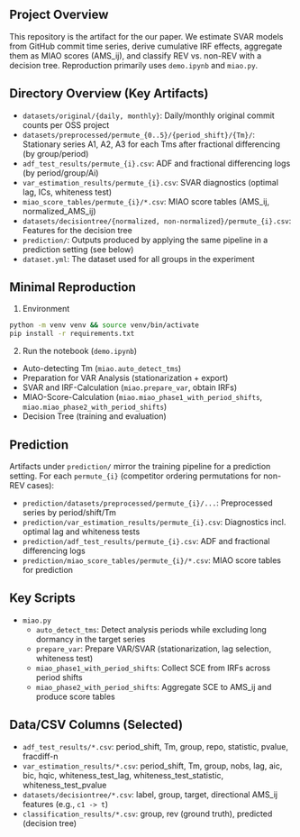 ## Project Overview

This repository is the artifact for the our paper. We estimate SVAR models from GitHub commit time series, derive cumulative IRF effects, aggregate them as MIAO scores (AMS_ij), and classify REV vs. non-REV with a decision tree. Reproduction primarily uses `demo.ipynb` and `miao.py`.

## Directory Overview (Key Artifacts)
- `datasets/original/{daily, monthly}`: Daily/monthly original commit counts per OSS project
- `datasets/preprocessed/permute_{0..5}/{period_shift}/{Tm}/`: Stationary series A1, A2, A3 for each Tms after fractional differencing (by group/period)
- `adf_test_results/permute_{i}.csv`: ADF and fractional differencing logs (by period/group/Ai)
- `var_estimation_results/permute_{i}.csv`: SVAR diagnostics (optimal lag, ICs, whiteness test)
- `miao_score_tables/permute_{i}/*.csv`: MIAO score tables (AMS_ij, normalized_AMS_ij)
- `datasets/decisiontree/{normalized, non-normalized}/permute_{i}.csv`: Features for the decision tree
- `prediction/`: Outputs produced by applying the same pipeline in a prediction setting (see below)
- `dataset.yml`: The dataset used for all groups in the experiment

## Minimal Reproduction
1) Environment
```bash
python -m venv venv && source venv/bin/activate
pip install -r requirements.txt
```
2) Run the notebook (`demo.ipynb`)
- Auto-detecting Tm (`miao.auto_detect_tms`)
- Preparation for VAR Analysis (stationarization + export)
- SVAR and IRF-Calculation (`miao.prepare_var`, obtain IRFs)
- MIAO-Score-Calculation (`miao.miao_phase1_with_period_shifts`, `miao.miao_phase2_with_period_shifts`)
- Decision Tree (training and evaluation)

## Prediction
Artifacts under `prediction/` mirror the training pipeline for a prediction setting. For each `permute_{i}` (competitor ordering permutations for non-REV cases):
- `prediction/datasets/preprocessed/permute_{i}/...`: Preprocessed series by period/shift/Tm
- `prediction/var_estimation_results/permute_{i}.csv`: Diagnostics incl. optimal lag and whiteness tests
- `prediction/adf_test_results/permute_{i}.csv`: ADF and fractional differencing logs
- `prediction/miao_score_tables/permute_{i}/*.csv`: MIAO score tables for prediction

## Key Scripts
- `miao.py`
  - `auto_detect_tms`: Detect analysis periods while excluding long dormancy in the target series
  - `prepare_var`: Prepare VAR/SVAR (stationarization, lag selection, whiteness test)
  - `miao_phase1_with_period_shifts`: Collect SCE from IRFs across period shifts
  - `miao_phase2_with_period_shifts`: Aggregate SCE to AMS_ij and produce score tables

## Data/CSV Columns (Selected)
- `adf_test_results/*.csv`: period_shift, Tm, group, repo, statistic, pvalue, fracdiff-n
- `var_estimation_results/*.csv`: period_shift, Tm, group, nobs, lag, aic, bic, hqic, whiteness_test_lag, whiteness_test_statistic, whiteness_test_pvalue
- `datasets/decisiontree/*.csv`: label, group, target, directional AMS_ij features (e.g., `c1 -> t`)
- `classification_results/*.csv`: group, rev (ground truth), predicted (decision tree)